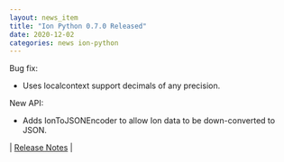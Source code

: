 ```yaml
---
layout: news_item
title: "Ion Python 0.7.0 Released"
date: 2020-12-02
categories: news ion-python
---
```

Bug fix:
* Uses localcontext support decimals of any precision.

New API:
* Adds IonToJSONEncoder to allow Ion data to be down-converted to JSON.

| [Release Notes](https://github.com/amzn/ion-python/releases/tag/v0.7.0) |
